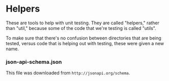 # Helpers

These are tools to help with unit testing. They are called "helpers," rather
than "util," because some of the code that we're testing is called "utils".

To make sure that there's no confusion between directories that are being
tested, versus code that is helping out with testing, these were given a
new name.

### json-api-schema.json

This file was downloaded from `http://jsonapi.org/schema`.
